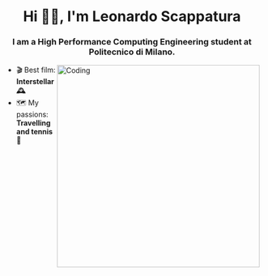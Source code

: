 <h1 align="center">Hi 👋🏻, I'm Leonardo Scappatura</h1>
<h3 align="center">I am a High Performance Computing Engineering student at Politecnico di Milano.</h3>
<img align="right" alt="Coding" width="400" src="https://media.tenor.com/TCyNoJBq0bQAAAAd/me-watching-my-past-self-interstellar.gif">

- 🎬 Best film: **Interstellar🕰**
- 🗺 My passions: **Travelling and tennis🎾**
